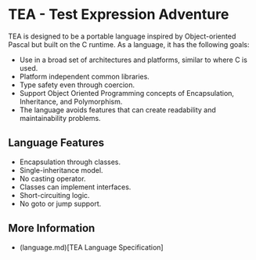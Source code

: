# TEA - Test Expression Adventure

TEA is designed to be a portable language inspired by Object-oriented Pascal but built on the C runtime.
As a language, it has the following goals:
* Use in a broad set of architectures and platforms, similar to where C is used.
* Platform independent common libraries.
* Type safety even through coercion.
* Support Object Oriented Programming concepts of Encapsulation, Inheritance, and Polymorphism.
* The language avoids features that can create readability and maintainability problems.

## Language Features
* Encapsulation through classes.
* Single-inheritance model.
* No casting operator.
* Classes can implement interfaces.
* Short-circuiting logic.
* No goto or jump support.

## More Information
* (language.md)[TEA Language Specification]
